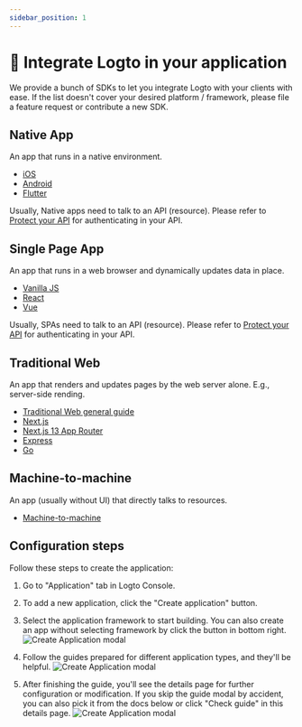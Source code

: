 ```yaml
---
sidebar_position: 1
---
```


# 🔗 Integrate Logto in your application

We provide a bunch of SDKs to let you integrate Logto with your clients with ease. If the list doesn't cover your desired platform / framework, please file a feature request or contribute a new SDK.

## Native App

An app that runs in a native environment.

- [iOS](../../../sdk/ios/README.mdx)
- [Android](../../../sdk/android/README.mdx)
- [Flutter](../../../sdk/flutter/README.mdx)

Usually, Native apps need to talk to an API (resource). Please refer to [Protect your API](../protect-your-api/README.mdx) for authenticating in your API.

## Single Page App

An app that runs in a web browser and dynamically updates data in place.

- [Vanilla JS](../../../sdk/vanilla-js/README.mdx)
- [React](../../../sdk/react/README.mdx)
- [Vue](../../../sdk/vue.mdx)

Usually, SPAs need to talk to an API (resource). Please refer to [Protect your API](../protect-your-api/README.mdx) for authenticating in your API.

## Traditional Web

An app that renders and updates pages by the web server alone. E.g., server-side rending.

- [Traditional Web general guide](../../../sdk/traditional.mdx)
- [Next.js](../../../sdk/next-js.mdx)
- [Next.js 13 App Router](../../../sdk/next-js-13/README.mdx)
- [Express](../../../sdk/express/README.mdx)
- [Go](../../../sdk/go/README.mdx)

## Machine-to-machine

An app (usually without UI) that directly talks to resources.

- [Machine-to-machine](../../../sdk/machine-to-machine.mdx)

## Configuration steps

Follow these steps to create the application:

1. Go to "Application" tab in Logto Console.

2. To add a new application, click the "Create application" button.

3. Select the application framework to start building. You can also create an app without selecting framework by click the button in bottom right.
   ![Create Application modal](./assets/create-app-select-framework.png)

4. Follow the guides prepared for different application types, and they'll be helpful.
   ![Create Application modal](./assets/create-app-sdk-guide.png)

5. After finishing the guide, you'll see the details page for further configuration or modification. If you skip the guide modal by accident, you can also pick it from the docs below or click "Check guide" in this details page.
   ![Create Application modal](./assets/create-app-detail-page.png)
